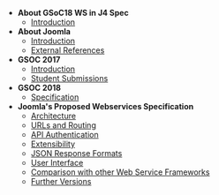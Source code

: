 - **About GSoC18 WS in J4 Spec**
    - [Introduction](specification/introduction.md)
- **About Joomla**
    - [Introduction](about-joomla/introduction.md)
    - [External References](specification/chapters/external-references.md)
- **GSOC 2017**
    - [Introduction](gsoc-2017/introduction.md)
    - [Student Submissions](gsoc-2017/GSoC-2017-submission.md)
- **GSOC 2018**
    - [Specification](gsoc-2018/specification.md)
- **Joomla's Proposed Webservices Specification**
    - [Architecture](specification/chapters/architecture.md)
    - [URLs and Routing](specification/chapters/urls-and-routing.md)
    - [API Authentication](specification/chapters/api-authentication.md)    
    - [Extensibility](specification/chapters/extensibility.md)
    - [JSON Response Formats](specification/chapters/json-response-formats.md)
    - [User Interface](specification/chapters/user-interface.md)
    - [Comparison with other Web Service Frameworks](specification/chapters/routers-approaches.md)
    - [Further Versions](specification/chapters/beyond-gsoc.md)    
